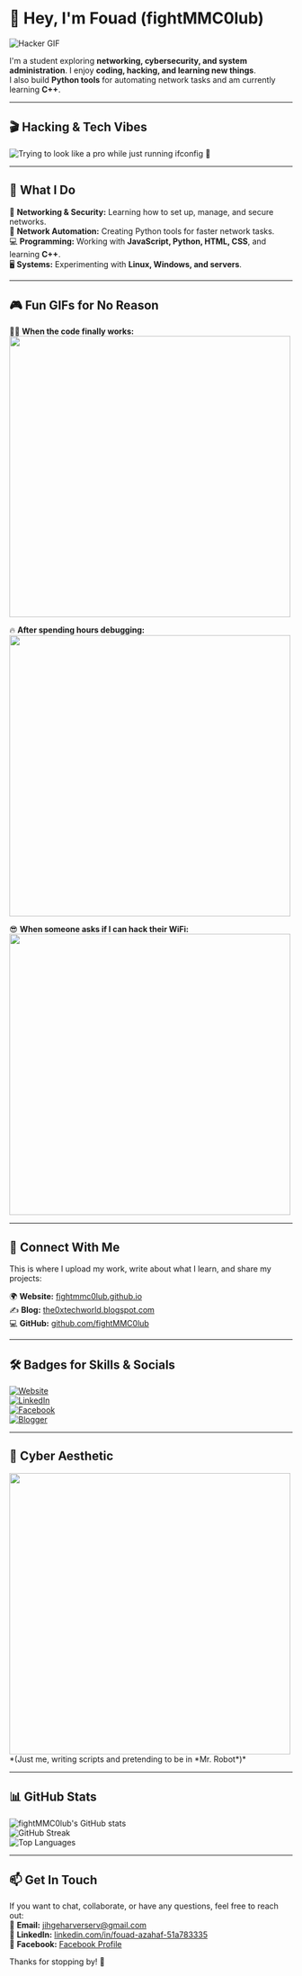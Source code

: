 # 👋 Hey, I'm Fouad (fightMMC0lub)  

![Hacker GIF](https://media.giphy.com/media/3oKIPa3AeDQ56ntX4k/giphy.gif?cid=ecf05e477oc6v84mt2ymtvvqo9psyd1edsau9rk7ywg30huo&ep=v1_gifs_search&rid=giphy.gif&ct=g)  

I'm a student exploring **networking, cybersecurity, and system administration**. I enjoy **coding, hacking, and learning new things**.  
I also build **Python tools** for automating network tasks and am currently learning **C++**.  

---

## 🎬 Hacking & Tech Vibes  
![Trying to look like a pro while just running `ifconfig` 🤣](https://media.giphy.com/media/v1.Y2lkPTc5MGI3NjExOXZpdWloZXdvZGVueWVpcnA0YXJ4dHI3d3pscjQxcGJpNWVpbDY4dCZlcD12MV9naWZzX3NlYXJjaCZjdD1n/YQitE4YNQNahy/giphy.gif)

---

## 🔧 What I Do  
🚀 **Networking & Security:** Learning how to set up, manage, and secure networks.  
🤖 **Network Automation:** Creating Python tools for faster network tasks.  
💻 **Programming:** Working with **JavaScript, Python, HTML, CSS**, and learning **C++**.  
🖥️ **Systems:** Experimenting with **Linux, Windows, and servers**.  

---

## 🎮 Fun GIFs for No Reason  

👨‍💻 **When the code finally works:**  
<img src="https://media.giphy.com/media/v1.Y2lkPTc5MGI3NjExOXZpdWloZXdvZGVueWVpcnA0YXJ4dHI3d3pscjQxcGJpNWVpbDY4dCZlcD12MV9naWZzX3NlYXJjaCZjdD1n/YQitE4YNQNahy/giphy.gif" width="500">  

🔥 **After spending hours debugging:**  
<img src="https://media.giphy.com/media/v1.Y2lkPTc5MGI3NjExOXZpdWloZXdvZGVueWVpcnA0YXJ4dHI3d3pscjQxcGJpNWVpbDY4dCZlcD12MV9naWZzX3NlYXJjaCZjdD1n/YQitE4YNQNahy/giphy.gif" width="500">  

😎 **When someone asks if I can hack their WiFi:**  
<img src="https://media.giphy.com/media/v1.Y2lkPTc5MGI3NjExOXZpdWloZXdvZGVueWVpcnA0YXJ4dHI3d3pscjQxcGJpNWVpbDY4dCZlcD12MV9naWZzX3NlYXJjaCZjdD1n/YQitE4YNQNahy/giphy.gif" width="500">  

---

## 📂 Connect With Me  
This is where I upload my work, write about what I learn, and share my projects:  

🌍 **Website:** [fightmmc0lub.github.io](https://fightmmc0lub.github.io/)  
✍️ **Blog:** [the0xtechworld.blogspot.com](https://the0xtechworld.blogspot.com/)  
💻 **GitHub:** [github.com/fightMMC0lub](https://github.com/fightMMC0lub)  

---

## 🛠️ Badges for Skills & Socials  

[![Website](https://img.shields.io/badge/Website-Visit-blue?style=flat-square&logo=google-chrome)](https://fightmmc0lub.github.io/)  
[![LinkedIn](https://img.shields.io/badge/LinkedIn-Connect-blue?style=flat-square&logo=linkedin)](https://www.linkedin.com/in/fouad-azahaf-51a783335)  
[![Facebook](https://img.shields.io/badge/Facebook-Profile-blue?style=flat-square&logo=facebook)](https://www.facebook.com/profile.php?id=100068601822789)  
[![Blogger](https://img.shields.io/badge/Blog-Read-orange?style=flat-square&logo=blogger)](https://the0xtechworld.blogspot.com/)  

---

## 🎥 Cyber Aesthetic  
<img src="https://media.giphy.com/media/v1.Y2lkPTc5MGI3NjExOXZpdWloZXdvZGVueWVpcnA0YXJ4dHI3d3pscjQxcGJpNWVpbDY4dCZlcD12MV9naWZzX3NlYXJjaCZjdD1n/YQitE4YNQNahy/giphy.gif" width="500">  
*(Just me, writing scripts and pretending to be in *Mr. Robot*)*  

---

## 📊 GitHub Stats  
![fightMMC0lub's GitHub stats](https://github-readme-stats.vercel.app/api?username=fightMMC0lub&show_icons=true&theme=dark)  
![GitHub Streak](https://github-readme-streak-stats.herokuapp.com/?user=fightMMC0lub&theme=dark)  
![Top Languages](https://github-readme-stats.vercel.app/api/top-langs/?username=fightMMC0lub&layout=compact&theme=dark)  

---

## 📫 Get In Touch  
If you want to chat, collaborate, or have any questions, feel free to reach out:  
📧 **Email:** [jihgeharverserv@gmail.com](mailto:jihgeharverserv@gmail.com)  
🔗 **LinkedIn:** [linkedin.com/in/fouad-azahaf-51a783335](https://www.linkedin.com/in/fouad-azahaf-51a783335)  
📘 **Facebook:** [Facebook Profile](https://www.facebook.com/profile.php?id=100068601822789)  

Thanks for stopping by! 🚀  

